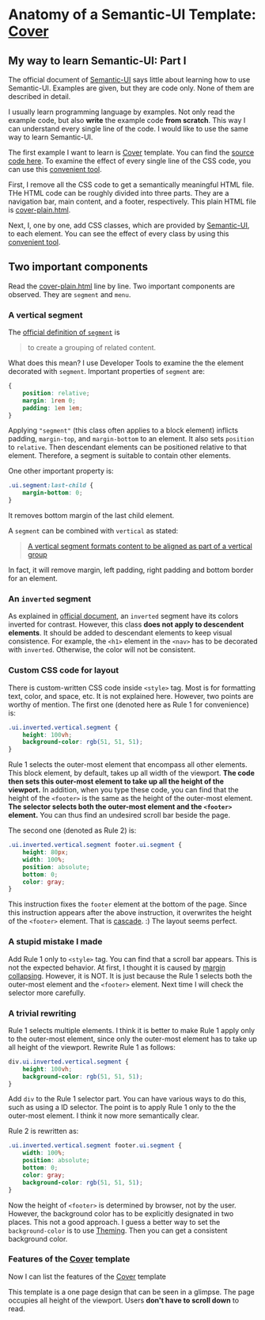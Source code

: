 # Anatomy of a Semantic-UI Template: [Cover](https://semantic-ui-forest.com/templates/bootstrap/cover)

## My way to learn Semantic-UI: Part I

The official document of [Semantic-UI](https://semantic-ui.com/) says little about learning how to use Semantic-UI. Examples are given, but they are code only. None of them are described in detail.

I usually learn programming language by examples. Not only read the example code, but also **write** the example code **from scratch**. This way I can understand every single line of the code. I would like to use the same way to learn Semantic-UI.

The first example I want to learn is [Cover](https://semantic-ui-forest.com/templates/bootstrap/cover) template. You can find the [source code here](https://github.com/semantic-ui-forest/forest-templates/tree/master/bootstrap/cover). To examine the effect of every single line of the CSS code, you can use this [convenient tool](https://medium.com/@acncuc/a-very-basic-browser-sync-development-environment-based-on-docker-568e7a0c8c0f?source=friends_link&sk=14dd350203d90b19e51d3ee6be09f840).

First, I remove all the CSS code to get a semantically meaningful HTML file. THe HTML code can be roughly divided into three parts. They are a navigation bar, main content, and a footer, respectively. This plain HTML file is [cover-plain.html](https://github.com/cmwang-cottageclothing/semantic-ui-prac/blob/master/cover/cover-plain.html).

Next, I, one by one, add CSS classes, which are provided by [Semantic-UI](https://semantic-ui.com/), to each element. You can see the effect of every class by using this [convenient tool](https://medium.com/@acncuc/a-very-basic-browser-sync-development-environment-based-on-docker-568e7a0c8c0f?source=friends_link&sk=14dd350203d90b19e51d3ee6be09f840).

## Two important components

Read the [cover-plain.html](https://github.com/cmwang-cottageclothing/semantic-ui-prac/blob/master/cover/cover-plain.html) line by line. Two important components are observed. They are `segment` and `menu`.

### A vertical segment

The [official definition of `segment`](https://semantic-ui.com/elements/segment.html) is

>to create a grouping of related content.

What does this mean? I use Developer Tools to examine the the element decorated with `segment`. Important properties of `segment` are:

```CSS
{
    position: relative;
    margin: 1rem 0;
    padding: 1em 1em;
}
```

Applying `"segment"` (this class often applies to a block element) inflicts padding, `margin-top`, and `margin-bottom` to an element. It also sets `position` to `relative`. Then descendant elements can be positioned relative to that element. Therefore, a segment is suitable to contain other elements.

One other important property is:

```CSS
.ui.segment:last-child {
    margin-bottom: 0;
}
```

It removes bottom margin of the last child element.

A `segment` can be combined with `vertical` as stated:
> [A vertical segment formats content to be aligned as part of a vertical group](https://semantic-ui.com/elements/segment.html#vertical-segment)

In fact, it will remove margin, left padding, right padding and bottom border for an element.

### An `inverted` segment

As explained in [official document](https://semantic-ui.com/elements/segment.html#inverted), an `inverted` segment have its colors inverted for contrast. However, this class **does not apply to descendent elements**. It should be added to descendant elements to keep visual consistence. For example, the `<h1>` element in the `<nav>` has to be decorated with `inverted`. Otherwise, the color will not be consistent.

### Custom CSS code for layout

There is custom-written CSS code inside `<style>` tag. Most is for formatting text, color, and space, etc. It is not explained here. However, two points are worthy of mention. The first one (denoted here as Rule 1 for convenience) is:

```CSS
.ui.inverted.vertical.segment {
    height: 100vh;
    background-color: rgb(51, 51, 51);
}
```

Rule 1 selects the outer-most element that encompass all other elements. This block element, by default, takes up all width of the viewport. __The code then sets this outer-most element to take up all the height of the viewport.__ In addition, when you type these code, you can find that the height of the `<footer>` is the same as the height of the outer-most element. **The selector selects both the outer-most element and the `<footer>` element.** You can thus find an undesired scroll bar beside the page.

The second one (denoted as Rule 2) is:

```CSS
.ui.inverted.vertical.segment footer.ui.segment {
    height: 80px;
    width: 100%;
    position: absolute;
    bottom: 0;
    color: gray;
}
```

This instruction fixes the `footer` element at the bottom of the page. Since this instruction appears after the above instruction, it overwrites the height of the `<footer>` element. That is [cascade](https://developer.mozilla.org/en-US/docs/Learn/CSS/Building_blocks/Cascade_and_inheritance). :) The layout seems perfect.

### A stupid mistake I made

Add Rule 1 only to  `<style>` tag. You can find that a scroll bar appears. This is not the expected behavior. At first, I thought it is caused by [margin collapsing](https://www.bennadel.com/blog/3391-margin-collapsing-causes-unexpected-scrollbar-with-100vh-body-in-webkit.htm). However, it is NOT. It is just because the Rule 1 selects both the outer-most element and the `<footer>` element. Next time I will check the selector more carefully.

### A trivial rewriting

Rule 1 selects multiple elements. I think it is better to make Rule 1 apply only to the outer-most element, since only the outer-most element has to take up all height of the viewport. Rewrite Rule 1 as follows:

```CSS
div.ui.inverted.vertical.segment {
    height: 100vh;
    background-color: rgb(51, 51, 51);
}
```

Add `div` to the Rule 1 selector part. You can have various ways to do this, such as using a ID selector. The point is to apply Rule 1 only to the the outer-most element. I think it now more semantically clear.

Rule 2 is rewritten as:

```CSS
.ui.inverted.vertical.segment footer.ui.segment {
    width: 100%;
    position: absolute;
    bottom: 0;
    color: gray;
    background-color: rgb(51, 51, 51);
}
```

 Now the height of `<footer>` is determined by browser, not by the user. However, the background color has to be explicitly designated in two places. This not a good approach. I guess a better way to set the `background-color` is to use [Theming](https://semantic-ui.com/usage/theming.html). Then you can get a consistent background color.

### Features of the [Cover](https://semantic-ui-forest.com/templates/bootstrap/cover) template

Now I can list the features of the [Cover](https://semantic-ui-forest.com/templates/bootstrap/cover) template

This template is a one page design that can be seen in a glimpse. The page occupies all height of the viewport. Users **don't have to scroll down** to read.

